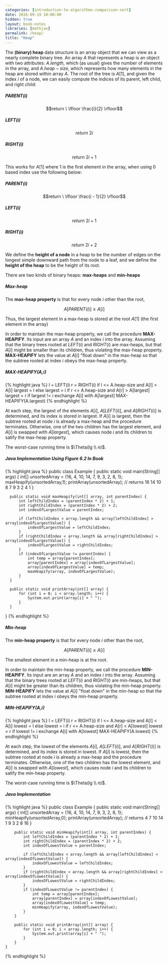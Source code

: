 ```yaml
---
categories: [introduction-to-algorithms-comparison-sort]
date: 2016-09-19 10:00:00
hidden: true
layout: book-notes
libraries: [mathjax]
permalink: /heap/
title: "Heap"
---
```


The __(binary) heap__ data structure is an array object that we can view as a nearly complete binary tree. An array $A$ that represents a heap is an object with two attributes: $A.length$, which (as usual) gives the number of elements in the array, and $A.heap-size$, which represents how many elements in the heap are stored within array $A$. The root of the tree is $A[1]$, and given the index $i$ of a node, we can easily compute the indices of its parent, left child, and right child:

##### PARENT(i)

$$return \ \lfloor \frac{i}{2} \rfloor$$

##### LEFT(i)

$$return \ 2i$$

##### RIGHT(i)

$$return \ 2i + 1$$

This works for $A[1]$ where 1 is the first element in the array, when using 0 based index use the following below:

##### PARENT(i)

$$return \ \lfloor \frac{i - 1}{2} \rfloor$$

##### LEFT(i)

$$return \ 2i + 1$$

##### RIGHT(i)

$$return \ 2i + 2$$

We define the __height of a node__ in a heap to be the number of edges on the longest simple downward path from the node to a leaf, and we define the __height of the heap__ to be the height of its root.

There are two kinds of binary heaps: __max-heaps__ and __min-heaps__

##### Max-heap

The __max-heap property__ is that for every node $i$ other than the root,

$$A[PARENT(i)] \geq A[i]$$

Thus, the largest element in a max-heap is stored at the root $A[1]$ (the first element in the array)

In order to maintain the max-heap property, we call the procedure __MAX-HEAPIFY__. Its input are an array $A$ and an index $i$ into the array. Assuming that the binary trees rooted at $LEFT(i)$ and $RIGHT(i)$ are max-heaps, but that $A[i]$ might be smaller than its children, thus violating the max-heap property. __MAX-HEAPIFY__ lets the value at $A[i]$ "float down" in the max-heap so that the subtree rooted at index $i$ obeys the max-heap property.

##### MAX-HEAPIFY(A,i)

{% highlight java %}
  l = LEFT(i)
  r = RIGHT(i)
  if l <= A.heap-size and A[l] > A[i]
    largest = l
  else largest = i
  if r <= A.heap-size and A[r] > A[largest]
    largest = r
  if largest != i
    exchange A[i] with A[largest]
    MAX-HEAPIFY(A.largest)
{% endhighlight %}

At each step, the largest of the elements $A[i]$, $A[LEFT(i)]$, and $A[RIGHT(i)]$ is determined, and its index is stored in largest. If $A[i]$ is largest, then the subtree rooted at node $i$ is already a max-heap and the procedure terminates. Otherwise, one of the two children has the largest element, and $A[i]$ is swapped with $A[largest]$, which causes node $i$ and its children to satify the max-heap property.

The worst-case running time is $\Theta(lg \\ n)$.

##### Java Implementation Using Figure 6.2 In Book

{% highlight java %}
  public class Example {
      public static void main(String[] args) {
          int[] unsortedArray = {16, 4, 10, 14, 7, 9, 3, 2, 8, 1};
          maxHeapify(unsortedArray,1);
          printArray(unsortedArray);
          // returns 16 14 10 8 7 9 3 2 4 1
      }

      public static void maxHeapify(int[] array, int parentIndex) {
          int leftChildIndex = (parentIndex * 2) + 1;
          int rightChildIndex = (parentIndex * 2) + 2;
          int indexOfLargestValue = parentIndex;

          if (leftChildIndex < array.length && array[leftChildIndex] > array[indexOfLargestValue]) {
              indexOfLargestValue = leftChildIndex;
          }
          if (rightChildIndex < array.length && array[rightChildIndex] > array[indexOfLargestValue]) {
              indexOfLargestValue = rightChildIndex;
          }
          if (indexOfLargestValue != parentIndex) {
              int temp = array[parentIndex];
              array[parentIndex] = array[indexOfLargestValue];
              array[indexOfLargestValue] = temp;
              maxHeapify(array, indexOfLargestValue);
          }
      }

      public static void printArray(int[] array) {
          for (int i = 0; i < array.length; i++) {
              System.out.print(array[i] + " ");
          }
      }
  }
{% endhighlight %}

##### Min-heap

The __min-heap property__ is that for every node $i$ other than the root,

$$A[PARENT(i)] \leq A[i]$$

The smallest element in a min-heap is at the root.

In order to maintain the min-heap property, we call the procedure __MIN-HEAPIFY__. Its input are an array $A$ and an index $i$ into the array. Assuming that the binary trees rooted at $LEFT(i)$ and $RIGHT(i)$ are min-heaps, but that $A[i]$ might be greater than its children, thus violating the min-heap property. __MIN-HEAPIFY__ lets the value at $A[i]$ "float down" in the min-heap so that the subtree rooted at index $i$ obeys the min-heap property.

##### MIN-HEAPIFY(A,i)

{% highlight java %}
  l = LEFT(i)
  r = RIGHT(i)
  if l <= A.heap-size and A[l] < A[i]
    lowest = l
  else lowest = i
  if r <= A.heap-size and A[r] < A[lowest]
    lowest = r
  if lowest != i
    exchange A[i] with A[lowest]
    MAX-HEAPIFY(A.lowest)
{% endhighlight %}

At each step, the lowest of the elements $A[i]$, $A[LEFT(i)]$, and $A[RIGHT(i)]$ is determined, and its index is stored in lowest. If $A[i]$ is lowest, then the subtree rooted at node $i$ is already a max-heap and the procedure terminates. Otherwise, one of the two children has the lowest element, and $A[i]$ is swapped with $A[lowest]$, which causes node $i$ and its children to satify the min-heap property.

The worst-case running time is $\Theta(lg \\ n)$.

##### Java Implementation

{% highlight java %}
    public class Example {
        public static void main(String[] args) {
            int[] unsortedArray = {16, 4, 10, 14, 7, 9, 3, 2, 8, 1};
            minHeapify(unsortedArray,0);
            printArray(unsortedArray);
            // returns 4 7 10 14 1 9 3 2 8 16
        }

        public static void minHeapify(int[] array, int parentIndex) {
            int leftChildIndex = (parentIndex * 2) + 1;
            int rightChildIndex = (parentIndex * 2) + 2;
            int indexOfLowestValue = parentIndex;

            if (leftChildIndex < array.length && array[leftChildIndex] < array[indexOfLowestValue]) {
                indexOfLowestValue = leftChildIndex;
            }
            if (rightChildIndex < array.length && array[rightChildIndex] < array[indexOfLowestValue]) {
                indexOfLowestValue = rightChildIndex;
            }
            if (indexOfLowestValue != parentIndex) {
                int temp = array[parentIndex];
                array[parentIndex] = array[indexOfLowestValue];
                array[indexOfLowestValue] = temp;
                minHeapify(array, indexOfLowestValue);
            }
        }

        public static void printArray(int[] array) {
            for (int i = 0; i < array.length; i++) {
                System.out.print(array[i] + " ");
            }
        }
    }
{% endhighlight %}